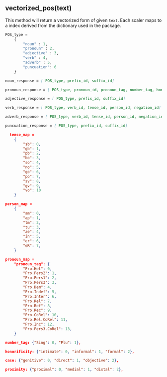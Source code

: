 ## vectorized_pos(text)
This method will return a vectorized form of given `text`. Each scaler maps to a index derived from the dictionary used in the package.

```python
POS_type = 
    {
        "noun" : 1,
        "pronoun" : 2,
        "adjective" : 3,
        "verb" : 4,
        "adverb" : 5,
        "puncuation": 6
    }
```

```md
noun_response = [ POS_type, prefix_id, suffix_id]
```

```md
pronoun_response = [ POS_type, pronoun_id, pronoun_tag, number_tag, honorificity, case, proximity]
```

```md
adjective_response = [ POS_type, prefix_id, suffix_id]
```

```md
verb_response = [ POS_type, verb_id, tense_id, person_id, negation_id]
```

```md
adverb_response = [ POS_type, verb_id, tense_id, person_id, negation_id]
```

```md
puncuation_response = [ POS_type, prefix_id, suffix_id]
```

```json
  tense_map = 
    {   
        "sb": 0,
        "gb": 1,
        "pb": 2,
        "bo": 3,
        "so": 4,
        "no": 5,
        "go": 6,
        "po": 7,
        "sv": 8,
        "gv": 9,
        "vo": 10
    }
```

```json
person_map = 
    {
        "am": 0,
        "ap": 1,
        "tm": 2,
        "tu": 3,
        "ae": 4,
        "in": 5,
        "er": 6,
        "eR": 7,
    }
```

```json
pronoun_map = 
    "pronoun_tag": {
        "Pro.Het": 0,
        "Pro.Pers2": 1,
        "Pro.Pers1": 2,
        "Pro.Pers3": 3,
        "Pro.Dem": 4,
        "Pro.Indef": 5,
        "Pro.Inter": 6,
        "Pro.Rel": 7,
        "Pro.Ref": 8,
        "Pro.Rec": 9,
        "Pro.CoRel": 10,
        "Pro.Rel.CoRel": 11,
        "Pro.Inc": 12,
        "Pro.Pers3.CoRel": 13,
    }
```
```json
number_tag: {"Sing": 0, "Plu": 1},
```
```json
honorificity: {"intimate": 0, "informal": 1, "formal": 2},
```
```json
case: {"genitive": 0, "direct": 1, "objective": 2},
```
```json
proximity: {"proximal": 0, "medial": 1, "distal": 2},
```
